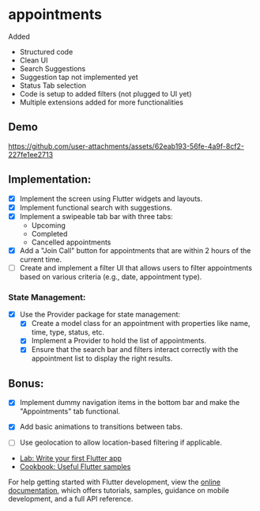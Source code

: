 # appointments

Added

- Structured code
- Clean UI
- Search Suggestions
- Suggestion tap not implemented yet
- Status Tab selection
- Code is setup to added filters (not plugged to UI yet)
- Multiple extensions added for more functionalities

## Demo


https://github.com/user-attachments/assets/62eab193-56fe-4a9f-8cf2-227fe1ee2713

## Implementation:

- [x] Implement the screen using Flutter widgets and layouts.
- [x] Implement functional search with suggestions.
- [X] Implement a swipeable tab bar with three tabs: 
    - Upcoming
    - Completed
    - Cancelled appointments
- [x] Add a "Join Call" button for appointments that are within 2 hours of the current time.
- [ ] Create and implement a filter UI that allows users to filter appointments based on various criteria (e.g., date, appointment type).
  
### State Management:

- [x] Use the Provider package for state management:
    - [x] Create a model class for an appointment with properties like name, time, type, status, etc.
    - [x] Implement a Provider to hold the list of appointments.
    - [X] Ensure that the search bar and filters interact correctly with the appointment list to display the right results.

## Bonus:

- [x] Implement dummy navigation items in the bottom bar and make the "Appointments" tab functional.
- [X] Add basic animations to transitions between tabs.
- [ ] Use geolocation to allow location-based filtering if applicable.



- [Lab: Write your first Flutter app](https://docs.flutter.dev/get-started/codelab)
- [Cookbook: Useful Flutter samples](https://docs.flutter.dev/cookbook)

For help getting started with Flutter development, view the
[online documentation](https://docs.flutter.dev/), which offers tutorials,
samples, guidance on mobile development, and a full API reference.
